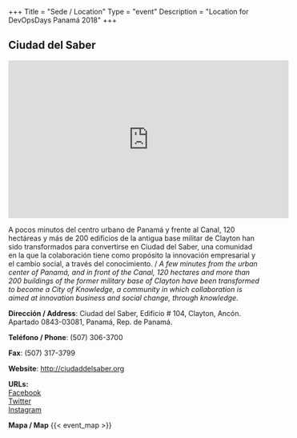 +++
Title = "Sede / Location"
Type = "event"
Description = "Location for DevOpsDays Panamá 2018"
+++

## Ciudad del Saber

<iframe width="560" height="315" src="https://www.youtube.com/embed/kYc9kqGLVSY" frameborder="0" allow="autoplay; encrypted-media" allowfullscreen></iframe>

A pocos minutos del centro urbano de Panamá y frente al Canal, 120 hectáreas y más de 200 edificios de la antigua base militar de Clayton han sido transformados para convertirse en Ciudad del Saber,  una comunidad en la que la colaboración tiene como propósito la innovación empresarial y el cambio social, a través del conocimiento. / *A few minutes from the urban center of Panamá, and in front of the Canal, 120 hectares and more than 200 buildings of the former military base of Clayton have been transformed to become a City of Knowledge, a community in which collaboration is aimed at innovation business and social change, through knowledge.*

**Dirección / Address**: Ciudad del Saber, Edificio # 104, Clayton, Ancón. Apartado 0843-03081, Panamá, Rep. de Panamá.
 
**Teléfono / Phone**: (507) 306-3700 

**Fax**: (507) 317-3799

**Website**: http://ciudaddelsaber.org

<div class = "row">
  <div class = "col-md-2">
    <strong>URLs:</strong>
  </div>
    <div class = "col-md-1">
    <a href="https://www.facebook.com/ciudaddelsaber">Facebook</a><br> 
    <a href="https://www.twitter.com/ciudaddelsaber">Twitter</a><br> 
    <a href="https://www.instagram.com/ciudaddelsaber">Instagram</a><br> 
    </div>
</div>  

**Mapa / Map**
{{< event_map >}}